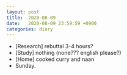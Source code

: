 ```yaml
---
layout: post
title:  2020-08-09
date:   2020-08-09 23:59:59 +0900
categories: diary
---
```


- [Research] rebuttal 3-4 hours?
- [Study] nothing (none??? english please?)
- [Home] cooked curry and naan
- Sunday.